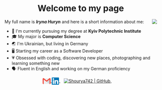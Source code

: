 <div align="center">
<h1>Welcome to my page</h1>
</div>

My full name is ***Iryna Huryn*** and here is a short information about me: <img src='https://media.giphy.com/media/3oz8xTAJIQD6JWfTUc/giphy.gif'  height="250px" align="right">

- :school: I'm currently pursuing my degree at **Kyiv Polytechnic Institute** 
- :mortar_board: My major is **Computer Science**
- :earth_asia: I'm Ukrainian, but living in Germany
- :desktop_computer: Starting my career as a Software Developer
- :heartpulse: Obsessed with coding, discovering new places, photographing and learning something new 
- :speaking_head: Fluent in English and working on my German proficiency



<p align="center">
  <a href="irynka.huryn@gmail.com" all="unset">
    <img align="center" alt="Iryna Huryn | Gmail" width="26px"  src="https://github.com/SatYu26/SatYu26/blob/master/Assets/Gmail.svg" />
  </a>
  
  <a href="https://www.linkedin.com/in/iryna-huryn/" target="_blank">
    <img align="center" alt="Iryna Huryn | Linkedin" width="24px" src="https://github.com/SatYu26/SatYu26/blob/master/Assets/Linkedin.svg" />
  </a> &nbsp;&nbsp;
  
  <a href="https://profile-summary-for-github.herokuapp.com/user/Shourya742" target="_blank">
    <img align="center" alt="Shourya742 | GitHub" width="26px" src="https://upload.wikimedia.org/wikipedia/commons/thumb/a/ae/Github-desktop-logo-symbol.svg/1024px-Github-desktop-logo-symbol.svg.png" />
  </a> &nbsp;&nbsp;
  
<p>
